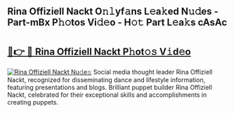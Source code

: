 ## Rina Offiziell Nackt O𝚗𝚕yf𝚊ns L𝚎a𝚔ed N𝚞𝚍es - Part-mBx P𝚑𝚘tos Vi𝚍𝚎o - H𝚘𝚝 Part L𝚎a𝚔s cAsAc

# <h2><a href="http://kfcax6.oniu.top/?m=Rina+Offiziell+Nackt">🔗👉 🔴 Rina Offiziell Nackt P𝚑ot𝚘𝚜 V𝚒d𝚎o</a></h2>

[![Rina Offiziell Nackt Nu𝚍e𝚜](https://i.imgur.com/0qMVB7G.gif)](http://kfcax6.oniu.top/?m=Rina+Offiziell+Nackt)
Social media thought leader Rina Offiziell Nackt, recognized for disseminating dance and lifestyle information, featuring presentations and blogs. Brilliant puppet builder Rina Offiziell Nackt, celebrated for their exceptional skills and accomplishments in creating puppets.  
